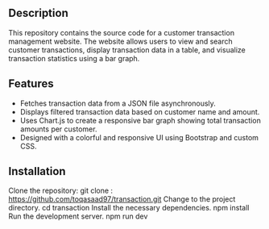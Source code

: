 ## Description
This repository contains the source code for a customer transaction management website. The website allows users to view and search customer transactions, display transaction data in a table, and visualize transaction statistics using a bar graph.

## Features
- Fetches transaction data from a JSON file asynchronously.
- Displays filtered transaction data based on customer name and amount.
- Uses Chart.js to create a responsive bar graph showing total transaction amounts per customer.
- Designed with a colorful and responsive UI using Bootstrap and custom CSS.
## Installation
Clone the repository:
git clone : https://github.com/toqasaad97/transaction.git
Change to the project directory.
cd transaction
Install the necessary dependencies.
npm install
Run the development server.
npm run dev
